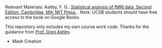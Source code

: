 Relevant Materials: Ashby, F. G.. [Statistical analysis of fMRI data, Second Edition. Cambridge, MA: MIT Press.](https://mitpress.mit.edu/books/statistical-analysis-fmri-data) . Note: UCSB students should have free access to the book on Google Books.

This repository only includes my own course work code. Thanks for the guidance from [Prof. Greg Ashby](https://psych.ucsb.edu/people/faculty/greg-ashby).

- Mask Creation



